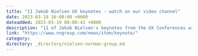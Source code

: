 ```yaml
---
title: "11 Jakob Nielsen UX keynotes - watch on our video channel"
date: 2023-03-18 16:00:00 +0000
dateadded: 2023-03-19 00:00:42 +0000
description: "11 of Jakob Nielsen's keynotes from the UX Conferences are available for viewing on the Nielsen Norman Group video channel."
link: "https://www.nngroup.com/news/item/keynote/"
category:
directory: _directory/nielsen-norman-group.md
---
```

